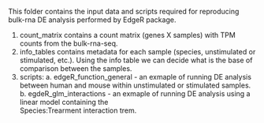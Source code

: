 This folder contains the input data and scripts required for reproducing bulk-rna DE analysis performed by EdgeR package.

1. count_matrix contains a count matrix (genes X samples) with TPM counts from the bulk-rna-seq.
2. info_tables contains metadata for each sample (species, unstimulated or stimulated, etc.). Using the info table we can decide what is the base of comparison between the samples.
3. scripts:
a. edgeR_function_general - an exmaple of running DE analysis between human and mouse within unstimulated or stimulated samples.
b. egdeR_glm_interactions - an exmaple of running DE analysis using a linear model containing the     
Species:Trearment interaction trem. 
